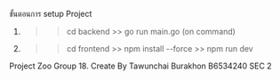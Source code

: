 ขั้นตอนการ setup Project
1. >> cd backend >> go run main.go (on command)
2. >> cd frontend >> npm install --force >> npm run dev

Project Zoo Group 18.
Create By Tawunchai Burakhon B6534240 SEC 2

